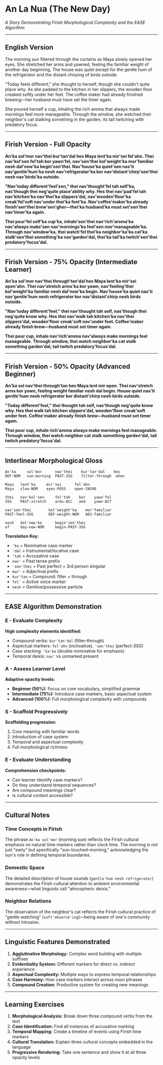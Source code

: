 # An La Nua (The New Day)
*A Story Demonstrating Firish Morphological Complexity and the EASE Algorithm*

---

## English Version

The morning sun filtered through the curtains as Maya slowly opened her eyes. She stretched her arms and yawned, feeling the familiar weight of another day beginning. The house was quiet except for the gentle hum of the refrigerator and the distant chirping of birds outside.

"Today feels different," she thought to herself, though she couldn't quite place why. As she padded to the kitchen in her slippers, the wooden floor creaked softly under her feet. The coffee maker had already finished brewing—her husband must have set the timer again.

She poured herself a cup, inhaling the rich aroma that always made mornings feel more manageable. Through the window, she watched their neighbor's cat stalking something in the garden, its tail twitching with predatory focus.

---

## Firish Version - Full Opacity

**An'ka sol'mor nav'thei kur'tan'dal hes Maya lent'ka mir'sei fel'ahn. Thei nav'kol'sen fel'tah kor yawn'fel, nav'sen'thei kol'weight'ka mor'familiar nesh dal'new'ka begin'sen'thei. Nav'house'ka quiet'sen nas'ti nav'gentle'hum'ka nesh nav'refrigerator'ka kor nav'distant'chirp'sen'thei nesh nav'birds'ka outside.**

**"Nav'today different'feel'sen," thei nav'thought'fel tah self'ka, nas'though thei neg'quite place'ability why. Hes thei nav'pad'fel tah nav'kitchen'ka nav'thei'ka slippers'dal, nav'wooden'floor'ka creak'fel'soft nav'under thei'ka feet'ka. Nav'coffee'maker'ka already finish'sen'thei brew'sen'gher—thei'ka husband'ka must set'sen'thei nav'timer'ka again.**

**Thei pour'fel self'ka cup'ka, inhale'sen'thei nav'rich'aroma'ka nav'always make'sen nav'mornings'ka feel'sen mor'manageable'ka. Through nav'window'ka, thei watch'fel thei'ka neighbor'ka'ka cat'ka stalk'sen'thei something'ka nav'garden'dal, thei'ka tail'ka twitch'sen'thei predatory'focus'dal.**

---

## Firish Version - 75% Opacity (Intermediate Learner)

**An'ka sol'mor nav'thei through'tan'dal hes Maya lent'ka mir'sei open'ahn. Thei nav'stretch arms'ka kor yawn, nav'feeling'thei kol'weight'ka familiar nesh dal'new'ka begin. Nav'house'ka quiet nas'ti nav'gentle'hum nesh refrigerator kor nav'distant'chirp nesh birds outside.**

**"Nav'today different'feel," thei nav'thought tah self, nas'though thei neg'quite know why. Hes thei nav'walk tah kitchen'ka nav'thei slippers'dal, wooden'floor creak'soft nav'under feet. Coffee'maker already finish brew—husband must set timer again.**

**Thei pour cup, inhale nav'rich'aroma nav'always make mornings feel manageable. Through window, thei watch neighbor'ka cat stalk something garden'dal, tail twitch predatory'focus'dal.**

---

## Firish Version - 50% Opacity (Advanced Beginner)

**An'ka sol nav'thei through'tan hes Maya lent mir open. Thei nav'stretch arms kor yawn, feeling weight familiar nesh dal begin. House quiet nas'ti gentle'hum nesh refrigerator kor distant'chirp nesh birds outside.**

**"Today different'feel," thei thought tah self, nas'though neg'quite know why. Hes thei walk tah kitchen slippers'dal, wooden'floor creak'soft under feet. Coffee'maker already finish brew—husband must set timer again.**

**Thei pour cup, inhale rich'aroma always make mornings feel manageable. Through window, thei watch neighbor cat stalk something garden'dal, tail twitch predatory'focus'dal.**

---

## Interlinear Morphological Gloss

```
An'ka     sol'mor      nav'thei    kur'tan'dal    hes
DEF-NOM   sun-morning  PAST-3SG    filter-through  when

Maya   lent'ka     mir'sei      fel'ahn
Maya   slow-NOM    eyes-POSS    open-INCHO

thei   nav'kol'sen     fel'tah    kor    yawn'fel
3SG    PAST-stretch    arms-ACC   and    yawn-ACT

nav'sen'thei        kol'weight'ka    mor'familiar
PAST-feel-3SG       DEF-weight-NOM   ADJ-familiar

nesh   dal'new'ka      begin'sen'thei
of     day-new-NOM     begin-PAST-3SG
```

**Translation Key:**
- `'ka` = Nominative case marker
- `'dal` = Instrumental/locative case
- `'tah` = Accusative case
- `nav'` = Past tense prefix
- `'sen'thei` = Past perfect + 3rd person singular
- `mor'` = Adjectival prefix
- `kur'tan` = Compound: filter + through
- `fel'` = Active voice marker
- `nesh` = Genitive/possessive particle

---

## EASE Algorithm Demonstration

### E - Evaluate Complexity
**High complexity elements identified:**
- Compound verbs: `kur'tan'dal` (filter-through)
- Aspectual markers: `fel'ahn` (inchoative), `'sen'thei` (perfect-3SG)
- Case stacking: `'ka'ka` (double nominative for emphasis)
- Temporal deixis: `nav'` vs unmarked present

### A - Assess Learner Level
**Adaptive opacity levels:**
- **Beginner (50%):** Focus on core vocabulary, simplified grammar
- **Intermediate (75%):** Introduce case markers, basic aspectual system
- **Advanced (100%):** Full morphological complexity with compounds

### S - Scaffold Progressively
**Scaffolding progression:**
1. Core meaning with familiar words
2. Introduction of case system
3. Temporal and aspectual complexity
4. Full morphological richness

### E - Evaluate Understanding
**Comprehension checkpoints:**
- Can learner identify case markers?
- Do they understand temporal sequences?
- Are compound meanings clear?
- Is cultural context accessible?

---

## Cultural Notes

### Time Concepts in Firish
The phrase `An'ka sol'mor` (morning sun) reflects the Firish cultural emphasis on natural time markers rather than clock time. The morning is not just "early" but specifically "sun-touched-morning," acknowledging the sun's role in defining temporal boundaries.

### Domestic Space
The detailed description of house sounds (`gentle'hum nesh refrigerator`) demonstrates the Firish cultural attention to ambient environmental awareness—what linguists call "atmospheric deixis."

### Neighbor Relations
The observation of the neighbor's cat reflects the Firish cultural practice of "gentle watching" (`soft'observe'ing`)—being aware of one's community without intrusion.

---

## Linguistic Features Demonstrated

1. **Agglutinative Morphology:** Complex word building with multiple suffixes
2. **Evidentiality System:** Different markers for direct vs. indirect experience
3. **Aspectual Complexity:** Multiple ways to express temporal relationships
4. **Case Harmony:** How case markers interact across noun phrases
5. **Compound Creation:** Productive system for creating new meanings

---

## Learning Exercises

1. **Morphological Analysis:** Break down three compound verbs from the text
2. **Case Identification:** Find all instances of accusative marking
3. **Temporal Mapping:** Create a timeline of events using Firish time markers
4. **Cultural Translation:** Explain three cultural concepts embedded in the language
5. **Progressive Rendering:** Take one sentence and show it at all three opacity levels